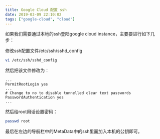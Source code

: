 ```yaml
---
title: Google Cloud 配置 ssh
date: 2019-03-09 22:10:02
tags: ["google-cloud", "cloud"]
---
```


如果我们需要通过本地的ssh登陆google cloud instance，主要要进行如下几步：

修改ssh配置文件/etc/ssh/sshd_config

```bash
vi /etc/ssh/sshd_config
```

然后把该文件修改为：

```
...
PermitRootLogin yes
...
# Change to no to disable tunnelled clear text passwords
PasswordAuthentication yes
...
```

然后给root用话设置密码：

```bash
passwd root
```

最后在左边的导航栏中的MetaData中的ssh里面加入本机的公钥即可。

